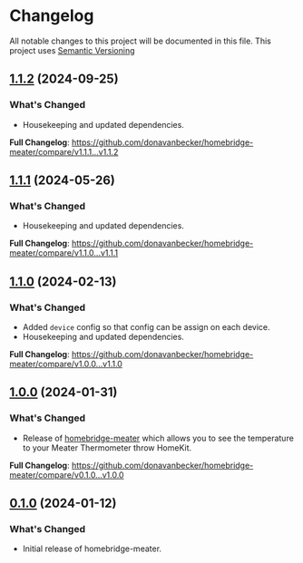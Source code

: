 # Changelog

All notable changes to this project will be documented in this file. This project uses [Semantic Versioning](https://semver.org/)

## [1.1.2](https://github.com/donavanbecker/homebridge-meater/releases/tag/v1.1.2) (2024-09-25)

### What's Changed
- Housekeeping and updated dependencies.

**Full Changelog**: https://github.com/donavanbecker/homebridge-meater/compare/v1.1.1...v1.1.2

## [1.1.1](https://github.com/donavanbecker/homebridge-meater/releases/tag/v1.1.1) (2024-05-26)

### What's Changed
- Housekeeping and updated dependencies.

**Full Changelog**: https://github.com/donavanbecker/homebridge-meater/compare/v1.1.0...v1.1.1

## [1.1.0](https://github.com/donavanbecker/homebridge-meater/releases/tag/v1.1.0) (2024-02-13)

### What's Changed
- Added `device` config so that config can be assign on each device.
- Housekeeping and updated dependencies.

**Full Changelog**: https://github.com/donavanbecker/homebridge-meater/compare/v1.0.0...v1.1.0

## [1.0.0](https://github.com/donavanbecker/homebridge-meater/releases/tag/v1.0.0) (2024-01-31)

### What's Changed
- Release of [homebridge-meater](https://github.com/donavanbecker/homebridge-meater) which allows you to see the temperature to your Meater Thermometer throw HomeKit.

**Full Changelog**: https://github.com/donavanbecker/homebridge-meater/compare/v0.1.0...v1.0.0

## [0.1.0](https://github.com/donavanbecker/homebridge-meater/releases/tag/v0.1.0) (2024-01-12)

### What's Changed
- Initial release of homebridge-meater.
